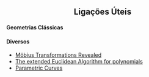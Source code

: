 
<h2 align="center"> Ligações Úteis </h2>  

#### Geometrias Clássicas

#### Diversos
- [Möbius Transformations Revealed](https://www.youtube.com/watch?v=0z1fIsUNhO4)
- [The extended Euclidean Algorithm for polynomials](https://billcookmath.com/sage/algebra/Euclidean_algorithm-poly.html)
- [Parametric Curves](https://www.geogebra.org/m/yJNhQMQa)

